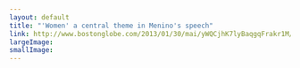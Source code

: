 ```yaml
---
layout: default
title: "'Women' a central theme in Menino's speech"
link: http://www.bostonglobe.com/2013/01/30/mai/yWQCjhK7lyBaqgqFrakr1M/story.html
largeImage: 
smallImage: 
---
```



